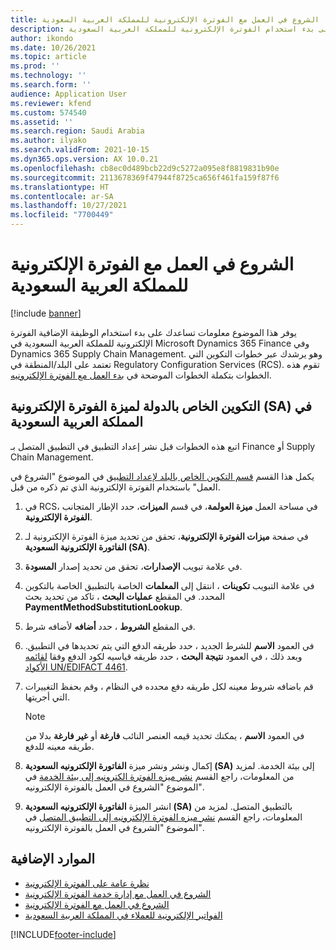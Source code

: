 ```yaml
---
title: الشروع في العمل مع الفوترة الإلكترونية للمملكة العربية السعودية
description: يوفر هذا الموضوع معلومات ستساعدك على بدء استخدام الفوترة الإلكترونية للمملكة العربية السعودية.
author: ikondo
ms.date: 10/26/2021
ms.topic: article
ms.prod: ''
ms.technology: ''
ms.search.form: ''
audience: Application User
ms.reviewer: kfend
ms.custom: 574540
ms.assetid: ''
ms.search.region: Saudi Arabia
ms.author: ilyako
ms.search.validFrom: 2021-10-15
ms.dyn365.ops.version: AX 10.0.21
ms.openlocfilehash: cb8ec0d489bcb22d9c5272a095e8f8819831b90e
ms.sourcegitcommit: 2113678369f47944f8725ca656f461fa159f87f6
ms.translationtype: HT
ms.contentlocale: ar-SA
ms.lasthandoff: 10/27/2021
ms.locfileid: "7700449"
---
```

# <a name="get-started-with-electronic-invoicing-for-saudi-arabia"></a>الشروع في العمل مع الفوترة الإلكترونية للمملكة العربية السعودية

[!include [banner](../includes/banner.md)]

يوفر هذا الموضوع معلومات تساعدك على بدء استخدام الوظيفة الإضافية الفوترة الإلكترونية للمملكة العربية السعودية في Microsoft Dynamics 365 Finance وفي Dynamics 365 Supply Chain Management. وهو يرشدك عبر خطوات التكوين التي تعتمد على البلد/المنطقة في Regulatory Configuration Services (RCS). تقوم هذه الخطوات بتكملة الخطوات الموضحة في [بدء العمل مع الفوترة الإلكترونيه](e-invoicing-get-started.md).

## <a name="country-specific-configuration-for-the-saudi-arabian-electronic-invoice-sa-electronic-invoicing-feature"></a>التكوين الخاص بالدولة لميزة الفوترة الإلكترونية (SA) في المملكة العربية السعودية

اتبع هذه الخطوات قبل نشر إعداد التطبيق في التطبيق المتصل بـ Finance أو Supply Chain Management.

يكمل هذا القسم [قسم التكوين الخاص بالبلد لإعداد التطبيق](e-invoicing-get-started.md#country-specific-configuration-of-application-setup) في الموضوع "الشروع في العمل" باستخدام الفوترة الإلكترونية الذي تم ذكره من قبل.

1. في RCS، في مساحة العمل **ميزة العولمة**، في قسم **الميزات**، حدد الإطار المتجانب **الفوترة الإلكترونية**.
2. في صفحة **ميزات الفوترة الإلكترونية**، تحقق من تحديد ميزة الفوترة الإلكترونية لـ **الفاتورة الإلكترونية السعودية (SA)**.
3. في علامة تبويب **الإصدارات**، تحقق من تحديد إصدار **المسودة**.
4. في علامة التبويب **تكوينات** ، انتقل إلى **المعلمات** الخاصة بالتطبيق الخاصة بالتكوين المحدد. في المقطع **عمليات البحث** ، تاكد من تحديد بحث **PaymentMethodSubstitutionLookup**.
5. في المقطع **الشروط** ، حدد **أضافه** لأضافه شرط.
6. في العمود **الاسم** للشرط الجديد ، حدد طريقه الدفع التي يتم تحديدها في التطبيق. وبعد ذلك ، في العمود **نتيجة البحث** ، حدد طريقه قياسيه لكود الدفع وفقا [لقائمه الأكواد UN/EDIFACT 4461](https://unece.org/fileadmin/DAM/trade/untdid/d16b/tred/tred4461.htm).
7. قم باضافه شروط معينه لكل طريقه دفع محدده في النظام ، وقم بحفظ التغييرات التي أجريتها.

    > [!NOTE]
    > في العمود **الاسم** ، يمكنك تحديد قيمه العنصر النائب **فارغة** أو **غير فارغة** بدلا من طريقه معينه للدفع.

8. إكمال ونشر ونشر ميزة **الفاتورة الإلكترونيه السعودية (SA)** إلى بيئة الخدمة. لمزيد من المعلومات، راجع القسم [نشر ميزه الفوترة الكترونيه إلى بيئة الخدمة](e-invoicing-get-started.md#deploy-the-electronic-invoicing-feature-to-service-environment) في الموضوع "الشروع في العمل بالفوترة الإلكترونيه".
9. انشر الميزة **الفاتورة الإلكترونيه السعودية (SA)** بالتطبيق المتصل. لمزيد من المعلومات، راجع القسم [نشر ميزه الفوترة الإلكترونيه إلى التطبيق المتصل](e-invoicing-get-started.md#deploy-the-electronic-invoicing-feature-to-connected-application) في الموضوع "الشروع في العمل بالفوترة الإلكترونيه".

## <a name="additional-resources"></a>الموارد الإضافية

- [نظرة عامة على الفوترة الإلكترونية](e-invoicing-service-overview.md)
- [الشروع في العمل مع إدارة خدمة الفوترة الإلكترونية](e-invoicing-get-started-service-administration.md)
- [الشروع في العمل مع الفوترة الإلكترونية](e-invoicing-get-started.md)
- [الفواتير الإلكترونية للعملاء في المملكة العربية السعودية](emea-sau-e-invoices.md)

[!INCLUDE[footer-include](../../includes/footer-banner.md)]
